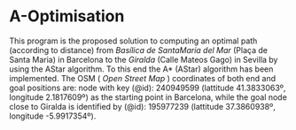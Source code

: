 # A-Optimisation

This program is the proposed solution to 
computing an optimal path (according to distance) from 
_Basílica de SantaMaria del Mar_ (Plaça de Santa Maria) in Barcelona 
to the _Giralda_ (Calle Mateos Gago) in Sevilla by
using the AStar algorithm. 
To this end the A* (AStar) algorithm has been implemented.
The OSM ( _Open Street Map_ ) coordinates of both end and goal positions are:
node with key (@id): 240949599 (lattitude 41.3833063º, longitude 2.1817609º) 
as the starting point in Barcelona,
while the goal node close to Giralda is identified by (@id): 195977239 
(lattitude 37.3860938º, longitude -5.9917354º).
